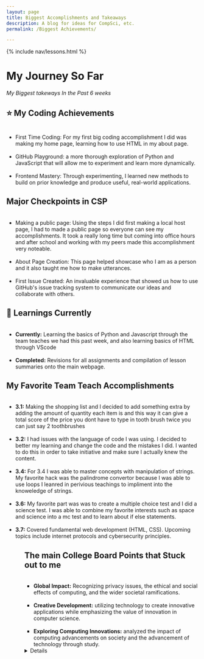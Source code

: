 ```yaml
---
layout: page
title: Biggest Accomplishments and Takeaways
description: A blog for ideas for CompSci, etc.
permalink: /Biggest Achievements/

---
```


{% include nav/lessons.html %}

<style>
    body {
        font-family: 'Poppins', sans-serif;
        margin: 0;
        padding: 0;
        background: linear-gradient(135deg, #00c6ff, #0072ff, #00bfff, #1e90ff); /* Gradient for ocean colors */
        color: #333;
        text-align: center;
        animation: backgroundAnimation 20s ease infinite;
    }

    @keyframes backgroundAnimation {
        0% { background-position: 0% 50%; }
        50% { background-position: 100% 50%; }
        100% { background-position: 0% 50%; }
    }

    h1, h2 {
        font-weight: 700;
        animation: fadeInDown 1.5s ease-out;
    }

    h1 {
        font-size: 3em;
        color: #005f73;
        text-shadow: 3px 3px 6px rgba(0, 0, 0, 0.1);
        margin-top: 30px;
    }

    h2 {
        font-size: 2.2em;
        color: #ff8c00;
        text-shadow: 2px 2px 5px rgba(0, 0, 0, 0.1);
        margin-top: 40px;
        animation: slideInLeft 1.5s ease;
    }

    p {
        font-size: 1.5em;
        max-width: 800px;
        margin: 20px auto;
        line-height: 1.6;
        animation: fadeIn 2s ease;
        color: #2d3436;
    }

    .emoji {
        font-size: 2em;
    }

    .highlight {
        color: #ff6347;
        font-weight: bold;
    }

    ul {
        font-size: 1.3em;
        text-align: left;
        max-width: 600px;
        margin: 20px auto;
        padding-left: 20px;
        animation: fadeIn 2.5s ease-in;
    }

    li {
        margin-bottom: 12px;
        animation: fadeInUp 1.5s ease;
        border-bottom: 1px solid #ddd;
        padding-bottom: 8px;
    }

    /* Advanced animations */
    @keyframes fadeInDown {
        0% { opacity: 0; transform: translateY(-40px); }
        100% { opacity: 1; transform: translateY(0); }
    }

    @keyframes fadeIn {
        0% { opacity: 0; }
        100% { opacity: 1; }
    }

    @keyframes slideInLeft {
        0% { opacity: 0; transform: translateX(-100px); }
        100% { opacity: 1; transform: translateX(0); }
    }

    @keyframes fadeInUp {
        0% { opacity: 0; transform: translateY(40px); }
        100% { opacity: 1; transform: translateY(0); }
    }
</style>

<h1>My Journey So Far</h1>
<p><em>My Biggest takeways In the Past 6 weeks</em></p>


<h2><span class="emoji">⭐</span> My Coding Achievements</h2>
<ul>
    <li><span class="highlight">First Time Coding:</span> For my first big coding accomplishment I did was making my home page, learning how to use HTML in my about page.</li>
    <li><span class="highlight">GitHub Playground:</span> a more thorough exploration of Python and JavaScript that will allow me to experiment and learn more dynamically.</li>
    <li><span class="highlight">Frontend Mastery:</span> Through experimenting, I learned new methods to build on prior knowledge and produce useful, real-world applications.</li>
</ul>

<h2>Major Checkpoints in CSP</h2>
<ul>
    <li><span class="highlight">Making a public page:</span> Using the steps I did first making a local host page, I had to made a public page so everyone can see my accomplishments. It took a really long time but coming into office hours and after school and working with my peers made this accomplishment very noteable.</li>
    <li><span class="highlight">About Page Creation:</span> This page helped showcase who I am as a person and it also taught me how to make utterances. </li>
    <li><span class="highlight">First Issue Created:</span> An invaluable experience that showed us how to use GitHub's issue tracking system to communicate our ideas and collaborate with others.</li>
</ul>

<h2><span class="emoji">🌱</span> Learnings Currently</h2>
<ul>
    <li><strong>Currently:</strong> Learning the basics of Python and Javascript through the team teaches we had this past week, and also learning basics of HTML through VScode </li>
    <li><strong>Completed:</strong> Revisions for all assignments and compilation of lesson summaries onto the main webpage.</li>
</ul>

<h2>My Favorite Team Teach Accomplishments</h2>
<ul>
    <li><strong>3.1:</strong> Making the shopping list  and I decided to add something extra by adding the amount of quantity each item is and this way it can give a total score of the price you dont have to type in tooth brush twice you can just say 2 toothbrushes</li>
    <li><strong>3.2:</strong> I had issues with the language of code I was using. I decided to better my learning and change the code and the mistakes I did. I wanted to do this in order to take initiative and make sure I actually knew the content.</li>
    <li><strong>3.4:</strong> For 3.4 I was able to master concepts with manipulation of strings. My favorite hack was the palindrome convertor because I was able to use loops I leanred in perivious teachings to impliment into the knoweledge of strings.</li>
    <li><strong>3.6:</strong> My favorite part was  was to create a multiple choice test and I did a science test. I was able to combine my favorite interests such as space and science into a mc test and to learn about if else statements.</li>
    <li><strong>3.7:</strong> Covered fundamental web development (HTML, CSS). Upcoming topics include internet protocols and cybersecurity principles.</li>
<ul>

<h2> The main College Board Points that Stuck out to me </h2>
<ul>
    <li><strong>Global Impact:</strong> Recognizing privacy issues, the ethical and social effects of computing, and the wider societal ramifications.</li>
    <li><strong>Creative Development:</strong> utilizing technology to create innovative applications while emphasizing the value of innovation in computer science.</li>
    <li><strong>Exploring Computing Innovations:</strong> analyzed the impact of computing advancements on society and the advancement of technology through study.</li>
</ul>

<details>
   
    <pre>
        <code>
            <style>
                body {
                    font-family: 'Poppins', sans-serif;
                    margin: 0;
                    padding: 0;
                    text-align: center;
                    overflow: hidden; /* Prevents scrollbars */
                    background: linear-gradient(135deg, #00c6ff, #0072ff, #00bfff, #1e90ff); /* Gradient with ocean colors */
                    animation: gradient 15s ease infinite; /* Animate the background */
                }

                @keyframes gradient {
                    0% { background: #00c6ff; } /* Starting color */
                    25% { background: #0072ff; } /* Second color */
                    50% { background: #00bfff; } /* Third color */
                    75% { background: #1e90ff; } /* Fourth color */
                    100% { background: #00c6ff; } /* Ending color */
                }

                /* Submenu styling */
                .submenu {
                    color: black; /* Set text color to black */
                    background-color: rgba(255, 255, 255, 0.8); /* Optional: Add a background to increase contrast */
                    padding: 10px; /* Optional: Add padding */
                    border-radius: 5px; /* Optional: Round the corners */
                    display: none; /* Hide the submenu initially */
                }

                .submenu a {
                    color: black; /* Ensure links in submenu are also black */
                    text-decoration: none; /* Optional: Remove underline from links */
                }

                .submenu a:hover {
                    text-decoration: underline; /* Optional: Underline on hover */
                }
            </style>
        </code>
    </pre>
</details>

<style>
   body {
    font-family: 'Poppins', sans-serif;
    margin: 0;
    padding: 0;
    background: linear-gradient(135deg, #00c6ff, #0072ff, #00bfff, #1e90ff); /* Gradient for ocean colors */
    color: #333;
    text-align: center;
    animation: backgroundAnimation 20s ease infinite;
    overflow: auto; /* Allows scrolling */
}

    h1 {
        font-size: 3em;
        color: #005f73;
        margin-top: 20px;
        animation: fadeInDown 1s ease-in;
        text-shadow: 2px 2px 5px rgba(0, 0, 0, 0.1);
    }

    h2 {
        font-size: 2.5em;
        color: #ff8c00;
        margin-top: 40px;
        animation: slideInLeft 1s ease-in;
        text-shadow: 1px 1px 3px rgba(0, 0, 0, 0.1);
    }

    p {
        font-size: 1.5em;
        color: #333;
        max-width: 800px;
        margin: 20px auto;
        line-height: 1.6;
        animation: fadeIn 2s ease;
    }

    .emoji {
        font-size: 2em;
    }

    .highlight {
        color: #ff6347;
        font-weight: bold;
    }

    ul {
        font-size: 1.2em;
        text-align: left;
        max-width: 600px;
        margin: 20px auto;
        padding-left: 20px;
    }

    li {
        margin-bottom: 10px;
    }

    /* Keyframes for animations */
    @keyframes fadeInDown {
        0% {
            opacity: 0;
            transform: translateY(-30px);
        }
        100% {
            opacity: 1;
            transform: translateY(0);
        }
    }

    @keyframes fadeIn {
        0% {
            opacity: 0;
        }
        100% {
            opacity: 1;
        }
    }

    @keyframes slideInLeft {
        0% {
            opacity: 0;
            transform: translateX(-100px);
        }
        100% {
            opacity: 1;
            transform: translateX(0);
        }
    }
</style>

<script src="https://utteranc.es/client.js"
        repo="lalita1809/lalita_2025"
        issue-term="title"
        label="utterances"
        theme="github-light"
        crossorigin="anonymous"
        async>
</script>